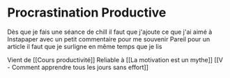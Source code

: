 # Procrastination Productive
 Dès que je fais une séance de chill il faut que j'ajoute ce que j'ai aimé à Instapaper avec un petit commentaire pour me souvenir
Pareil pour un article il faut que je surligne en même temps que je lis

Vient de [[Cours productivité]]
Reliable à [[La motivation est un mythe]]
[[V -  Comment apprendre tous les jours sans effort]]